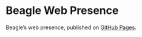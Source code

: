 # Beagle Web Presence

Beagle’s web presence, published on [GitHub Pages](https://acBerger.github.io/Beagle/branches/SRS-fix).